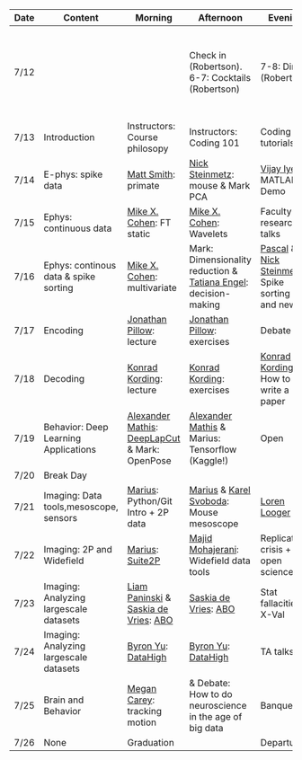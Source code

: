 Date | Content | Morning | Afternoon | Evening | Comment
--- | --- | --- | --- | --- | --- |
7/12 | | |  Check in (Robertson). 6-7: Cocktails (Robertson)| 7-8: Dinner (Robertson)|Conference center after dinner, 9 Reception in basement of Robertson |
7/13 | Introduction| Instructors: Course philosopy | Instructors: Coding 101 | Coding tutorials| 
7/14 | E-phys: spike data | [Matt Smith](http://www.smithlab.net/): primate | [Nick Steinmetz](http://www.steinmetzlab.net/): mouse & Mark PCA| [Vijay Iyer](https://www.linkedin.com/in/mathworks-neuro-liaison): MATLAB Demo 
7/15 | Ephys: continuous data | [Mike X. Cohen](http://www.mikexcohen.com/): FT static | [Mike X. Cohen](http://www.mikexcohen.com/): Wavelets| Faculty research talks 
7/16 | Ephys: continous data & spike sorting | [Mike X. Cohen](http://www.mikexcohen.com/): multivariate | Mark: Dimensionality reduction  &  [Tatiana Engel](https://www.cshl.edu/research/faculty-staff/tatiana-engel/): decision-making | [Pascal](https://as.nyu.edu/content/nyu-as/as/faculty/pascal-wallisch.html) & [Nick Steinmetz](http://www.steinmetzlab.net/): Spike sorting old and new
7/17 | Encoding | [Jonathan Pillow](https://pillowlab.princeton.edu/): lecture | [Jonathan Pillow](https://pillowlab.princeton.edu/): exercises | Debate |
7/18 | Decoding | [Konrad Kording](http://kordinglab.com/): lecture | [Konrad Kording](http://kordinglab.com/): exercises | [Konrad Kording](http://kordinglab.com/): How to write a paper
7/19 | Behavior: Deep Learning Applications | [Alexander Mathis](http://www.people.fas.harvard.edu/~amathis/): [DeepLapCut](http://www.mousemotorlab.org/deeplabcut) & Mark: OpenPose| [Alexander Mathis](http://www.people.fas.harvard.edu/~amathis/) & Marius: Tensorflow (Kaggle!) | Open 
7/20 | Break Day
7/21 | Imaging: Data tools,mesoscope, sensors| [Marius](https://www.janelia.org/lab/pachitariu-lab): Python/Git Intro + 2P data| [Marius](https://www.janelia.org/lab/pachitariu-lab) & [Karel Svoboda](https://www.janelia.org/lab/svoboda-lab): Mouse mesoscope |[Loren Looger](https://www.janelia.org/lab/looger-lab)
7/22 | Imaging: 2P and Widefield |  [Marius](https://www.janelia.org/lab/pachitariu-lab): [Suite2P](https://github.com/cortex-lab/Suite2P) |  [Majid Mohajerani](https://www.uleth.ca/artsci/neuroscience/dr-majid-mohajerani): Widefield data tools| Replication crisis + open science|
7/23 | Imaging: Analyzing largescale datasets | [Liam Paninski](http://www.stat.columbia.edu/~liam/) & [Saskia de Vries](https://www.alleninstitute.org/what-we-do/brain-science/about/team/staff-profiles/saskia-de-vries/): [ABO](http://observatory.brain-map.org/visualcoding/) | [Saskia de Vries](https://www.alleninstitute.org/what-we-do/brain-science/about/team/staff-profiles/saskia-de-vries/): [ABO](http://observatory.brain-map.org/visualcoding/) | Stat fallacities & X-Val|
7/24 | Imaging: Analyzing largescale datasets | [Byron Yu](https://users.ece.cmu.edu/~byronyu/): [DataHigh](https://users.ece.cmu.edu/~byronyu/software/DataHigh/datahigh.html) | [Byron Yu](https://users.ece.cmu.edu/~byronyu/): [DataHigh](https://users.ece.cmu.edu/~byronyu/software/DataHigh/datahigh.html) | TA talks|
7/25 | Brain and Behavior| [Megan Carey](https://careylab.org/about-megan/): tracking motion | & Debate: How to do neuroscience in the age of big data | Banquet| Big picture: future
7/26 | None| Graduation | | Departure
